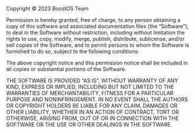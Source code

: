 Copyright © 2023 BoostOS Team

Permission is hereby granted, free of charge,
to any person obtaining a copy of this software
and associated documentation files (the “Software”), to deal in the Software without restriction,
including without limitation the rights to use, copy, modify, merge, publish, distribute, sublicense, and/or sell copies of the Software,
and to permit persons to whom the Software is furnished to do so, subject to the following conditions:

The above copyright notice and this permission notice shall be included in all copies or
substantial portions of the Software.

THE SOFTWARE IS PROVIDED “AS IS”, WITHOUT WARRANTY
OF ANY KIND, EXPRESS OR IMPLIED, INCLUDING BUT
NOT LIMITED TO THE WARRANTIES OF MERCHANTABILITY,
FITNESS FOR A PARTICULAR PURPOSE AND NONINFRINGEMENT.
IN NO EVENT SHALL THE AUTHORS OR COPYRIGHT HOLDERS BE LIABLE FOR ANY CLAIM, DAMAGES OR OTHER LIABILITY, WHETHER IN AN ACTION OF CONTRACT, TORT OR OTHERWISE, ARISING FROM,
OUT OF OR IN CONNECTION WITH THE SOFTWARE OR THE USE OR OTHER DEALINGS IN THE SOFTWARE.
